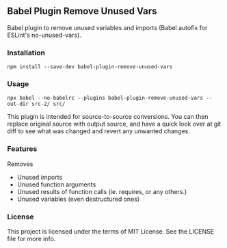 Babel Plugin Remove Unused Vars
-------------------------------

Babel plugin to remove unused variables and imports (Babel autofix for ESLint's no-unused-vars).

### Installation

```
npm install --save-dev babel-plugin-remove-unused-vars
```

### Usage

```
npx babel --no-babelrc --plugins babel-plugin-remove-unused-vars --out-dir src-2/ src/
```

This plugin is intended for source-to-source conversions. You can then replace original source
with output source, and have a quick look over at git diff to see what was changed and revert any
unwanted changes.

### Features

Removes

- Unused imports
- Unused function arguments
- Unused results of function calls (ie. requires, or any others.)
- Unused variables (even destructured ones)

### License

This project is licensed under the terms of MIT License. See the LICENSE file for more info.
